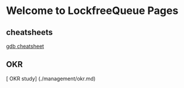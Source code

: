# Welcome to LockfreeQueue Pages
## cheatsheets
[gdb cheatsheet](./files/gdb-cheatsheet.pdf) 


## OKR
[ OKR study] (./management/okr.md)

